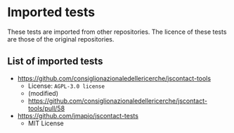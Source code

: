 # Imported tests

These tests are imported from other repositories. The licence of these tests are those of the original repositories.

## List of imported tests

- <https://github.com/consiglionazionaledellericerche/jscontact-tools>
  - License: `AGPL-3.0 license`
  - (modified)
  - <https://github.com/consiglionazionaledellericerche/jscontact-tools/pull/58>
- <https://github.com/jmapio/jscontact-tests>
  - MIT License
